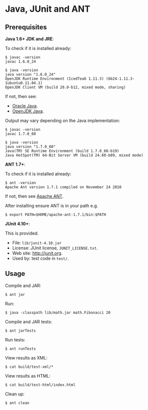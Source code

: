 Java, JUnit and ANT
===================

Prerequisites
-------------

**Java 1.6+ JDK and JRE**:

To check if it is installed already:

```
$ javac -version
javac 1.6.0_24

$ java -version
java version "1.6.0_24"
OpenJDK Runtime Environment (IcedTea6 1.11.3) (6b24-1.11.3-1ubuntu0.11.04.1)
OpenJDK Client VM (build 20.0-b12, mixed mode, sharing)
```

If not, then see:

* [Oracle Java](http://www.oracle.com/technetwork/java/javase/overview/index.html).
* [OpenJDK Java](http://openjdk.java.net/).

Output may vary depending on the Java implementation:

```
$ javac -version
javac 1.7.0_60

$ java -version
java version "1.7.0_60"
Java(TM) SE Runtime Environment (build 1.7.0_60-b19)
Java HotSpot(TM) 64-Bit Server VM (build 24.60-b09, mixed mode)
```

**ANT 1.7+**:

To check if it is installed already:

```
$ ant -version
Apache Ant version 1.7.1 compiled on November 24 2010
```

If not, then see [Apache ANT](http://ant.apache.org/bindownload.cgi).

After installing ensure ANT is in your path e.g.

```
$ export PATH=$HOME/apache-ant-1.7.1/bin:$PATH
```

**JUnit 4.10+**:

This is provided.

* File: `lib/junit-4.10.jar`
* License: JUnit license, `JUNIT_LICENSE.txt`.
* Web site: http://junit.org.
* Used by: test code in `test/`.

Usage
-----

Compile and JAR:

```
$ ant jar
```

Run:

```
$ java -classpath lib/math.jar math.Fibonacci 20
```

Compile and JAR tests:

```
$ ant jarTests
```

Run tests:

```
$ ant runTests
```

View results as XML:

```
$ cat build/test-xml/*
```

View results as HTML:

```
$ cat build/test-html/index.html
```

Clean up:

```
$ ant clean
```
